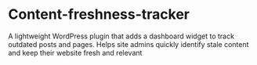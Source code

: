 # Content-freshness-tracker
A lightweight WordPress plugin that adds a dashboard widget to track outdated posts and pages. Helps site admins quickly identify stale content and keep their website fresh and relevant
